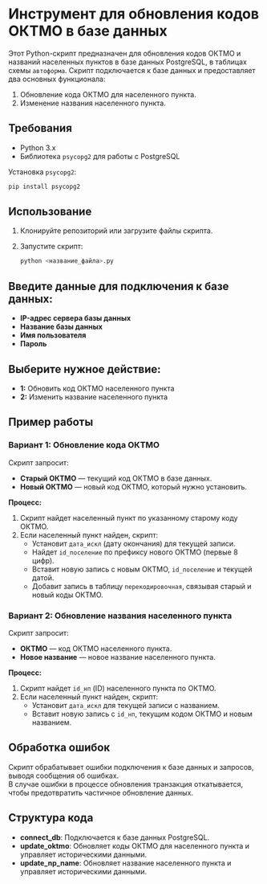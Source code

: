 # Инструмент для обновления кодов ОКТМО в базе данных

Этот Python-скрипт предназначен для обновления кодов ОКТМО и названий населенных пунктов в базе данных PostgreSQL, в таблицах схемы `автоформа`. Скрипт подключается к базе данных и предоставляет два основных функционала:
1. Обновление кода ОКТМО для населенного пункта.
2. Изменение названия населенного пункта.

## Требования

- Python 3.x
- Библиотека `psycopg2` для работы с PostgreSQL

Установка `psycopg2`:
```bash
pip install psycopg2
```

## Использование

1. Клонируйте репозиторий или загрузите файлы скрипта.

2. Запустите скрипт:

   ```bash
   python <название_файла>.py

## Введите данные для подключения к базе данных:

- **IP-адрес сервера базы данных**
- **Название базы данных**
- **Имя пользователя**
- **Пароль**

## Выберите нужное действие:

- **1:** Обновить код ОКТМО населенного пункта
- **2:** Изменить название населенного пункта

## Пример работы

### Вариант 1: Обновление кода ОКТМО

Скрипт запросит:

- **Старый ОКТМО** — текущий код ОКТМО в базе данных.
- **Новый ОКТМО** — новый код ОКТМО, который нужно установить.

**Процесс:**

1. Скрипт найдет населенный пункт по указанному старому коду ОКТМО.
2. Если населенный пункт найден, скрипт:
   - Установит `дата_искл` (дату окончания) для текущей записи.
   - Найдет `id_поселение` по префиксу нового ОКТМО (первые 8 цифр).
   - Вставит новую запись с новым ОКТМО, `id_поселение` и текущей датой.
   - Добавит запись в таблицу `перекодировочная`, связывая старый и новый коды ОКТМО.

### Вариант 2: Обновление названия населенного пункта

Скрипт запросит:

- **ОКТМО** — код ОКТМО населенного пункта.
- **Новое название** — новое название населенного пункта.

**Процесс:**

1. Скрипт найдет `id_нп` (ID) населенного пункта по ОКТМО.
2. Если населенный пункт найден, скрипт:
   - Установит `дата_искл` для текущей записи с названием.
   - Вставит новую запись с `id_нп`, текущим кодом ОКТМО и новым названием.

## Обработка ошибок

Скрипт обрабатывает ошибки подключения к базе данных и запросов, выводя сообщения об ошибках.  
В случае ошибки в процессе обновления транзакция откатывается, чтобы предотвратить частичное обновление данных.

## Структура кода

- **connect_db**: Подключается к базе данных PostgreSQL.
- **update_oktmo**: Обновляет коды ОКТМО для населенного пункта и управляет историческими данными.
- **update_np_name**: Обновляет название населенного пункта и управляет историческими данными.
